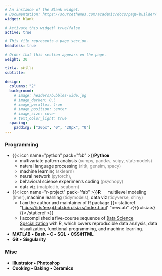 ```yaml
---
# An instance of the Blank widget.
# Documentation: https://sourcethemes.com/academic/docs/page-builder/
widget: blank

# Activate this widget? true/false
active: true

# This file represents a page section.
headless: true

# Order that this section appears on the page.
weight: 30

title: Skills
subtitle:

design:
  columns: "2"
  background:
    # image: headers/bubbles-wide.jpg
    # image_darken: 0.6
    # image_parallax: true
    # image_position: center
    # image_size: cover
    # text_color_light: true
  spacing:
    padding: ["20px", "0", "20px", "0"]
---
```

### Programming


* {{< icon name="python" pack="fab" >}}**Python** &emsp;  
    * multivariate pattern analysis <span style="color: grey;">(numpy, pandas, scipy, statsmodels)</span>
    * natural language processing <span style="color: grey;">(nltk, gensim, spacy) </span>
    * machine learning <span style="color: grey;">(sklearn)</span>
    * neural network <span style="color: grey;">(pytorch)</span>,
    * behavioral science experiments coding <span style="color: grey;">(psychopy)</span>
    * data viz <span style="color: grey;">(matplotlib, seaborn)</span>
* {{< icon name="r-project" pack="fab" >}}**R**   &emsp; multilevel modeling <span style="color: grey;">(lmer)</span>, machine learning <span style="color: grey;">(tidymodels)</span>, data viz <span style="color: grey;">(tidyverse, shiny)</span>
    * I am the author and maintainer of R package  {{< staticref "https://irisfee.github.io/roistats/index.html" "newtab" >}}{roistats}{{< /staticref >}} 
    * I accomplished a five-course sequence of [Data Science Specialization](https://github.com/uo-datasci-specialization) with R, which covers reproducible data analysis, data visualization, functional programming, and machine learning.
* **MATLAB** **&bull;** **Bash** **&bull;** **C** **&bull;** **SQL** **&bull;** **CSS/HTML**
* **Git** **&bull;** **Singularity** 


### Misc
* **Illustrator** **&bull;** **Photoshop**
* **Cooking** **&bull;** **Baking** **&bull;** **Ceramics** 



